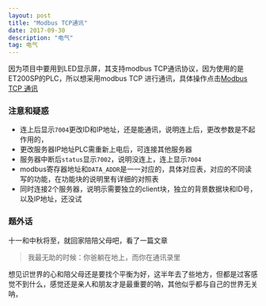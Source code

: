 ```yaml
---
layout: post
title: "Modbus TCP通讯"
date: 2017-09-30 
description: "电气"
tag: 电气
---
```

因为项目中要用到LED显示屏，其支持modbus TCP通讯协议，因为使用的是ET200SP的PLC，所以想采用modbus TCP 进行通讯，具体操作点击[Modbus TCP 通讯](https://www.zybuluo.com/haozhihao/note/902063)


### 注意和疑惑

- 连上后显示`7004`更改ID和IP地址，还是能通讯，说明连上后，更改参数是不起作用的，
- 更改服务器IP地址PLC需重新上电后，可连接其他服务器
- 服务器中断后`status`显示`7002`，说明没连上，连上显示`7004`
- modbus寄存器地址和`DATA_ADDR`是一一对应的，具体对应表，对应的不同读写的功能，在功能块的说明里有详细的对照表
- 同时连接2个服务器，说明示需要独立的client块，独立的背景数据块和ID号，以及IP地址，还没试
### 题外话
十一和中秋将至，就回家陪陪父母吧，看了一篇文章

> 我最无助的时候：你爸躺在地上，而你在通讯录里

想见识世界的心和陪父母还是要找个平衡为好，这半年去了些地方，但都是过客感觉不到什么，感觉还是亲人和朋友才是最重要的呐，其他似乎都与自己的世界无关呐，
